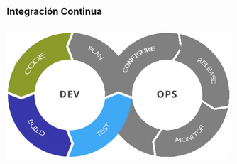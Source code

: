 ## Integración Continua

<img src="media\images\continuous-integration.png" alt="Jenkins" style="margin: 15px 0px;
                                                                            background: none;
                                                                            border: 0;
                                                                            box-shadow: none;">

